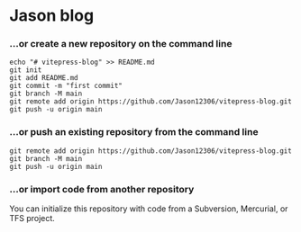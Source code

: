 # Jason blog

### …or create a new repository on the command line

```
echo "# vitepress-blog" >> README.md
git init
git add README.md
git commit -m "first commit"
git branch -M main
git remote add origin https://github.com/Jason12306/vitepress-blog.git
git push -u origin main
```

### …or push an existing repository from the command line

```
git remote add origin https://github.com/Jason12306/vitepress-blog.git
git branch -M main
git push -u origin main
```

### …or import code from another repository

You can initialize this repository with code from a Subversion, Mercurial, or TFS project.
